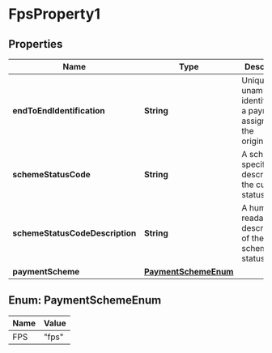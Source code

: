 

# FpsProperty1


## Properties

| Name | Type | Description | Notes |
|------------ | ------------- | ------------- | -------------|
|**endToEndIdentification** | **String** | Unique and unambiguous identifier for a payment as assigned by the originator. |  [optional] |
|**schemeStatusCode** | **String** | A scheme-specific code describing the current status. |  [optional] |
|**schemeStatusCodeDescription** | **String** | A human-readable description of the scheme status code. |  [optional] |
|**paymentScheme** | [**PaymentSchemeEnum**](#PaymentSchemeEnum) |  |  |



## Enum: PaymentSchemeEnum

| Name | Value |
|---- | -----|
| FPS | &quot;fps&quot; |




